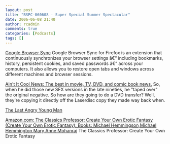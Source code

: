 ```yaml
---
layout: post
title: "BSPC-060608 - Super Special Summer Spectacular"
date: 2006-06-08 21:40
author: rcadmin
comments: true
categories: [Podcasts]
tags: []
---
```

<a rel="nofollow" title="http://www.google.com/tools/firefox/browsersync/index.html" class="external text" href="http://www.google.com/tools/firefox/browsersync/index.html">Google Browser Sync</a> Google Browser Sync for Firefox is an extension that continuously synchronizes your browser settings â€“ including bookmarks, history, persistent cookies, and saved passwords â€“ across your computers. It also allows you to restore open tabs and windows across different machines and browser sessions.

<a rel="nofollow" title="http://www.aintitcool.com/display.cgi?id=23493" class="external text" href="http://www.aintitcool.com/display.cgi?id=23493">Ain't It Cool News: The best in movie, TV, DVD, and comic book news.</a> So, when he did those new SFX versions in the late nineties, he "taped over" the original negative. So how are they going to do a DVD transfer? Well, they're copying it directly off the Laserdisc copy they made way back when.

<a rel="nofollow" title="http://www.angryman.ca/blog/angryblog.html" class="external text" href="http://www.angryman.ca/blog/angryblog.html">The Last Angry Young Man</a>

<a rel="nofollow" title="http://www.amazon.com/gp/product/B0002Z00K8/102-3863527-6223337" class="external text" href="http://www.amazon.com/gp/product/B0002Z00K8/102-3863527-6223337">Amazon.com: The Classics Professor: Create Your Own Erotic Fantasy (Create Your Own Erotic Fantasy): Books: Michael Hemmingson,Michael Hemmington,Mary Anne Mohanraj</a> The Classics Professor: Create Your Own Erotic Fantasy
